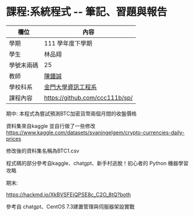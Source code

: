 # 課程:系統程式 -- 筆記、習題與報告

欄位 | 內容
-----|--------
學期 | 111 學年度下學期
學生 |  林品翔
學號末兩碼 | 25
教師 | [陳鍾誠](https://www.nqu.edu.tw/educsie/index.php?act=blog&code=list&ids=4)
學校科系 | [金門大學資訊工程系](https://www.nqu.edu.tw/educsie/index.php)
課程內容 | https://github.com/ccc111b/sp/

期中:
本程式為嘗試預測BTC加密貨幣兩個月間的收盤價格

資料集來自kaggle 並自行做了一些修改 https://www.kaggle.com/datasets/svaningelgem/crypto-currencies-daily-prices

修改後的資料集名稱為BTC1.csv

程式碼的部分參考自kaggle、chatgpt、新手村逃脫！初心者的 Python 機器學習攻略

期末:

https://hackmd.io/XkBVSFEjQPSE8c_C2O_8tQ?both

參考自 chatgpt、CentOS 7.3建置管理與伺服器架設實戰